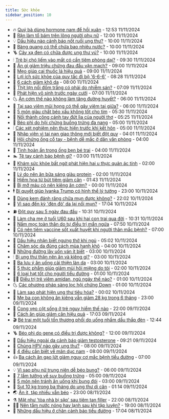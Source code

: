 ```yaml
---
title: Sức khỏe
sidebar_position: 10
---
```


<!-- vnexpress-suc-khoe:START -->
- 🔥 [Quý bà dùng hormone nam để hồi xuân](https://vnexpress.net/quy-ba-dung-hormone-nam-de-hoi-xuan-4814802.html) - 12:53 11/11/2024
- 🥰 [Rận làm tổ bám trên lông người phụ nữ](https://vnexpress.net/ran-lam-to-bam-tren-long-nguoi-phu-nu-4814594.html) - 12:00 11/11/2024
- 💡 [Dấu hiệu nào cảnh báo nốt ruồi ung thư?](https://vnexpress.net/dau-hieu-nao-canh-bao-not-ruoi-ung-thu-4814716.html) - 10:00 11/11/2024
- 🤗 [Bàng quang có thể chứa bao nhiêu nước?](https://vnexpress.net/bang-quang-co-the-chua-bao-nhieu-nuoc-4814626.html) - 10:00 11/11/2024
- 🪜 [Cây xạ đen có chữa được ung thư vú?](https://vnexpress.net/cay-xa-den-co-chua-duoc-ung-thu-vu-4814607.html) - 10:00 11/11/2024
- 🕯 [Trẻ bị chó liếm vào mắt có cần tiêm phòng dại?](https://vnexpress.net/tre-bi-cho-liem-vao-mat-co-can-tiem-phong-dai-4814754.html) - 09:30 11/11/2024
- 🤭 [Ăn gì giảm triệu chứng đau đầu vận mạch?](https://vnexpress.net/an-gi-giam-trieu-chung-dau-dau-van-mach-4814739.html) - 09:00 11/11/2024
- 👀 [Mẹo giúp cai thuốc lá hiệu quả](https://vnexpress.net/meo-giup-cai-thuoc-la-hieu-qua-4814566.html) - 09:00 11/11/2024
- 🌋 [Lợi ích sức khỏe của quy tắc đi bộ &#39;6-6-6&#39;](https://vnexpress.net/loi-ich-suc-khoe-cua-quy-tac-di-bo-6-6-6-4813318.html) - 08:28 11/11/2024
- 🫶 [6 cách giảm khô da](https://vnexpress.net/6-cach-giam-kho-da-4814531.html) - 08:00 11/11/2024
- 🦆 [Thịt lợn nổi đốm trắng có phải do nhiễm sán?](https://vnexpress.net/thit-lon-noi-dom-trang-co-phai-do-nhiem-san-4814500.html) - 07:09 11/11/2024
- 🚀 [Phát hiện vô sinh trước ngày cưới](https://vnexpress.net/phat-hien-vo-sinh-truoc-ngay-cuoi-4814674.html) - 07:00 11/11/2024
- 🌜 [Ăn cơm thế nào không làm tăng đường huyết?](https://vnexpress.net/an-com-the-nao-khong-lam-tang-duong-huyet-4814598.html) - 06:00 11/11/2024
- 🧰 [Tại sao viêm mũi họng có thể gây viêm tai giữa?](https://vnexpress.net/tai-sao-viem-mui-hong-co-the-gay-viem-tai-giua-4814527.html) - 06:00 11/11/2024
- 💫 [5 món giàu chất béo xấu không tốt cho tim](https://vnexpress.net/5-mon-giau-chat-beo-xau-khong-tot-cho-tim-4814556.html) - 05:30 11/11/2024
- 🌝 [Nối thành công cánh tay đứt lìa của người thợ](https://vnexpress.net/noi-thanh-cong-canh-tay-dut-lia-cua-nguoi-tho-4814648.html) - 05:25 11/11/2024
- 🗽 [Béo phì do hội chứng buồng trứng đa nang](https://vnexpress.net/beo-phi-do-hoi-chung-buong-trung-da-nang-4814532.html) - 05:00 11/11/2024
- 🕯 [Các xét nghiệm nên thực hiện trước khi kết hôn](https://vnexpress.net/cac-xet-nghiem-nen-thuc-hien-truoc-khi-ket-hon-4814477.html) - 05:00 11/11/2024
- 🦅 [Nhập viện vì tai nạn giao thông mới biết đột quỵ](https://vnexpress.net/nhap-vien-vi-tai-nan-giao-thong-moi-biet-dot-quy-4814479.html) - 04:01 11/11/2024
- 🦆 [Hội chứng ống cổ tay - bệnh dễ mắc ở dân văn phòng](https://vnexpress.net/hoi-chung-ong-co-tay-benh-de-mac-o-dan-van-phong-4814524.html) - 04:00 11/11/2024
- 🎊 [Tinh hoàn ẩn trong ống bẹn bé trai](https://vnexpress.net/tinh-hoan-an-trong-ong-ben-be-trai-4814476.html) - 04:00 11/11/2024
- 🏊 [Tê tay cảnh báo bệnh gì?](https://vnexpress.net/te-tay-canh-bao-benh-gi-4814481.html) - 03:00 11/11/2024
- 📝 [Khám sức khỏe bất ngờ phát hiện hai u thực quản ác tính](https://vnexpress.net/kham-suc-khoe-bat-ngo-phat-hien-hai-u-thuc-quan-ac-tinh-4814473.html) - 02:00 11/11/2024
- 💯 [Lý do nên ăn bữa sáng giàu protein](https://vnexpress.net/ly-do-nen-an-bua-sang-giau-protein-4814456.html) - 02:00 11/11/2024
- 🌊 [Hiểm họa từ bút tiêm giảm cân](https://vnexpress.net/hiem-hoa-tu-but-tiem-giam-can-4814400.html) - 01:43 11/11/2024
- 🚀 [Bị mỡ máu có nên kiêng ăn cơm?](https://vnexpress.net/bi-mo-mau-co-nen-kieng-an-com-4814383.html) - 00:00 11/11/2024
- 🕴 [Bí quyết giúp Ivanka Trump có hình thể lý tưởng](https://vnexpress.net/bi-quyet-giup-ivanka-trump-co-hinh-the-ly-tuong-4814384.html) - 23:00 10/11/2024
- 🗽 [Dùng kem đánh răng chữa mụn được không?](https://vnexpress.net/dung-kem-danh-rang-chua-mun-duoc-khong-4814374.html) - 22:02 10/11/2024
- 🎡 [Vì sao đến kỳ &#39;đèn đỏ&#39; da lại nổi mụn?](https://vnexpress.net/vi-sao-den-ky-den-do-da-lai-noi-mun-4814315.html) - 17:04 10/11/2024
- ⛽️ [Đột quỵ sau 5 ngày đau đầu](https://vnexpress.net/dot-quy-sau-5-ngay-dau-dau-4814021.html) - 10:31 10/11/2024
- 🦆 [Làm cha mẹ ở tuổi U60 sau khi hai con trai qua đời](https://vnexpress.net/lam-cha-me-o-tuoi-u60-sau-khi-hai-con-trai-qua-doi-4814375.html) - 10:31 10/11/2024
- 🤩 [Nấm mọc toàn thân do tự điều trị mẩn ngứa](https://vnexpress.net/nam-moc-toan-than-do-tu-dieu-tri-man-ngua-4814304.html) - 07:50 10/11/2024
- 🦒 [Có nên tiêm vaccine sốt xuất huyết khi người thân mắc bệnh?](https://vnexpress.net/co-nen-tiem-vaccine-sot-xuat-huyet-khi-nguoi-than-mac-benh-4814259.html) - 07:00 10/11/2024
- 💫 [Dấu hiệu nhận biết ngưng thở khi ngủ](https://vnexpress.net/dau-hieu-nhan-biet-ngung-tho-khi-ngu-4814312.html) - 05:02 10/11/2024
- 🐘 [Chăm sóc da đúng cách mùa hanh khô](https://vnexpress.net/cham-soc-da-dung-cach-mua-hanh-kho-4812777.html) - 04:00 10/11/2024
- 🚀 [Những đường lây uốn ván ít biết](https://vnexpress.net/nhung-duong-lay-uon-van-it-biet-4814255.html) - 03:00 10/11/2024
- 🕯 [Bị ung thư thận nên ăn và kiêng gì?](https://vnexpress.net/bi-ung-thu-than-nen-an-va-kieng-gi-4814202.html) - 03:00 10/11/2024
- 🦏 [Ba lưu ý ăn uống cải thiện làn da](https://vnexpress.net/ba-luu-y-an-uong-cai-thien-lan-da-4814081.html) - 03:00 10/11/2024
- 🦄 [5 thực phẩm giúp giảm mùi hôi miệng do tỏi](https://vnexpress.net/5-thuc-pham-giup-giam-mui-hoi-mieng-do-toi-4814163.html) - 02:00 10/11/2024
- 🦒 [6 loại hạt tốt cho người tiểu đường](https://vnexpress.net/6-loai-hat-tot-cho-nguoi-tieu-duong-4814141.html) - 01:00 10/11/2024
- 👨‍🏫 [Điều trị trẻ viêm amidan, ngủ ngáy thế nào?](https://vnexpress.net/dieu-tri-tre-viem-amidan-ngu-ngay-the-nao-4814039.html) - 01:00 10/11/2024
- 🌜 [Các phương pháp sàng lọc hội chứng Down](https://vnexpress.net/cac-phuong-phap-sang-loc-hoi-chung-down-4814033.html) - 01:00 10/11/2024
- 🚀 [Làm sao phát hiện ung thư tiêu hóa?](https://vnexpress.net/lam-sao-phat-hien-ung-thu-tieu-hoa-4813733.html) - 00:02 10/11/2024
- 💃 [Mẹ ba con không ăn kiêng vẫn giảm 28 kg trong 6 tháng](https://vnexpress.net/me-ba-con-khong-an-kieng-van-giam-28-kg-trong-6-thang-4813547.html) - 23:00 09/11/2024
- 💯 [Cong vẹo cột sống ở trẻ nguy hiểm thế nào](https://vnexpress.net/cong-veo-cot-song-o-tre-nguy-hiem-the-nao-4813051.html) - 22:00 09/11/2024
- 🤔 [Cách ăn giúp giảm cân hiệu quả](https://vnexpress.net/cach-an-giup-giam-can-hieu-qua-4812013.html) - 17:03 09/11/2024
- 🎬 [Bé trai một tuổi tổn thương phổi do uống nhầm dầu thắp đèn](https://vnexpress.net/be-trai-mot-tuoi-ton-thuong-phoi-do-uong-nham-dau-thap-den-4814134.html) - 12:44 09/11/2024
- 🪜 [Béo phì do gene có điều trị được không?](https://vnexpress.net/beo-phi-do-gene-co-dieu-tri-duoc-khong-4813843.html) - 12:00 09/11/2024
- 🦣 [Dấu hiệu ngoài da cảnh báo giảm testosterone](https://vnexpress.net/dau-hieu-ngoai-da-canh-bao-giam-testosterone-4811461.html) - 09:21 09/11/2024
- 🧐 [Chủng HPV nào gây ung thư?](https://vnexpress.net/chung-hpv-nao-gay-ung-thu-4814072.html) - 08:00 09/11/2024
- 🤡 [4 điều cần biết về mãn dục nam](https://vnexpress.net/4-dieu-can-biet-ve-man-duc-nam-4814022.html) - 08:00 09/11/2024
- 👍 [Ba cách ăn gạo lứt giảm nguy cơ mắc bệnh tiểu đường](https://vnexpress.net/ba-cach-an-gao-lut-giam-nguy-co-mac-benh-tieu-duong-4814082.html) - 07:00 09/11/2024
- 💡 [Vì sao phụ nữ trung niên dễ béo bụng?](https://vnexpress.net/vi-sao-phu-nu-trung-nien-de-beo-bung-4813647.html) - 06:00 09/11/2024
- 💯 [7 lầm tưởng về suy buồng trứng](https://vnexpress.net/7-lam-tuong-ve-suy-buong-trung-4814003.html) - 05:00 09/11/2024
- 🧠 [5 món nên tránh ăn uống khi bụng đói](https://vnexpress.net/5-mon-nen-tranh-an-uong-khi-bung-doi-4813329.html) - 03:00 09/11/2024
- 🎡 [Sụt 10 kg trong ba tháng do ung thư di căn](https://vnexpress.net/sut-10-kg-trong-ba-thang-do-ung-thu-di-can-4813883.html) - 01:14 09/11/2024
- 🌏 [Ăn ít, tập nhiều vẫn béo](https://vnexpress.net/an-it-tap-nhieu-van-beo-4812180.html) - 23:00 08/11/2024
- ⚗️ [Mặt như &#39;tòa nhà bị sập&#39; sau tiêm tan filler](https://vnexpress.net/mat-nhu-toa-nha-bi-sap-sau-tiem-tan-filler-4813871.html) - 22:00 08/11/2024
- 👨‍🏫 [Nên tắm nước nóng hay lạnh sau khi tập luyện?](https://vnexpress.net/nen-tam-nuoc-nong-hay-lanh-sau-khi-tap-luyen-4813045.html) - 19:00 08/11/2024
- 🤖 [Những dấu hiệu ở chân cảnh báo tiểu đường](https://vnexpress.net/nhung-dau-hieu-o-chan-canh-bao-tieu-duong-4813353.html) - 17:04 08/11/2024<!-- vnexpress-suc-khoe:END -->

